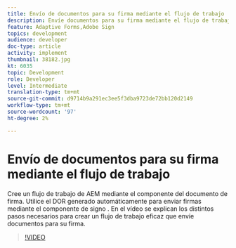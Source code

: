 ```yaml
---
title: Envío de documentos para su firma mediante el flujo de trabajo
description: Envíe documentos para su firma mediante el flujo de trabajo. Cree un flujo de trabajo de AEM mediante el componente del documento de firma. Utilice el DOR generado automáticamente para enviar firmas mediante el componente de signo . En el vídeo se explican los distintos pasos necesarios para crear un flujo de trabajo eficaz que envíe documentos para su firma.
feature: Adaptive Forms,Adobe Sign
topics: development
audience: developer
doc-type: article
activity: implement
thumbnail: 38182.jpg
kt: 6035
topic: Development
role: Developer
level: Intermediate
translation-type: tm+mt
source-git-commit: d9714b9a291ec3ee5f3dba9723de72bb120d2149
workflow-type: tm+mt
source-wordcount: '97'
ht-degree: 2%

---
```


# Envío de documentos para su firma mediante el flujo de trabajo

Cree un flujo de trabajo de AEM mediante el componente del documento de firma. Utilice el DOR generado automáticamente para enviar firmas mediante el componente de signo .
En el vídeo se explican los distintos pasos necesarios para crear un flujo de trabajo eficaz que envíe documentos para su firma.

>[!VIDEO](https://video.tv.adobe.com/v/38182/?quality=9&learn=on)